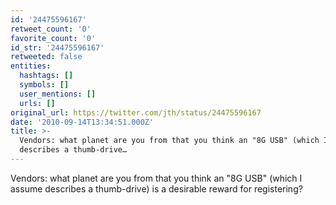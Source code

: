 ```yaml
---
id: '24475596167'
retweet_count: '0'
favorite_count: '0'
id_str: '24475596167'
retweeted: false
entities:
  hashtags: []
  symbols: []
  user_mentions: []
  urls: []
original_url: https://twitter.com/jth/status/24475596167
date: '2010-09-14T13:34:51.000Z'
title: >-
  Vendors: what planet are you from that you think an "8G USB" (which I assume
  describes a thumb-drive…
---
```


Vendors: what planet are you from that you think an "8G USB" (which I assume describes a thumb-drive) is a desirable reward for registering?